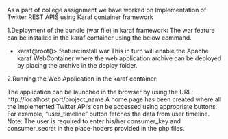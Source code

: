 As a part of college assignment we have worked on Implementation of Twitter REST APIS using Karaf container framework

1.Deployment of the bundle (war file) in karaf framework:
The war feature can be installed in the karaf container using the below command.
- karaf@root()> feature:install war
This in turn will enable the Apache karaf WebContainer where the web application archive can be deployed by placing the archive in the deploy folder.

2.Running the Web Application in the karaf container:

The application can be launched in the browser by using the URL: http://localhost:port/project_name
A home page has been created where all the implemented Twitter API’s can be accessed using appropriate buttons. 
For example, “user_timeline” button fetches the data from user timeline.
Note: The user is required to enter his/her consumer_key and consumer_secret in the place-hoders provided in the php files.
